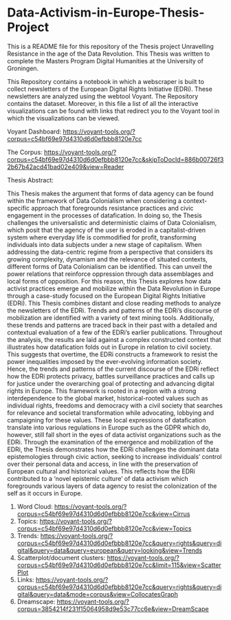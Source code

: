 # Data-Activism-in-Europe-Thesis-Project

This is a README file for this repository of the Thesis project Unravelling Resistance in the age of the Data Revolution. This Thesis was written to complete the Masters Program Digital Humanities at the University of Groningen.

This Repository contains a notebook in which a webscraper is built to collect newsletters of the European Digital Rights Initiative (EDRi). These newsletters are analyzed using the webtool Voyant. The Repository contains the dataset. Moreover, in this file a list of all the interactive visualizations can be found with links that redirect you to the Voyant tool in which the visualizations can be viewed. 

Voyant Dashboard: https://voyant-tools.org/?corpus=c54bf69e97d4310d6d0efbbb8120e7cc

The Corpus: https://voyant-tools.org/?corpus=c54bf69e97d4310d6d0efbbb8120e7cc&skipToDocId=886b00726f32b67b42acd41bad02e409&view=Reader

Thesis Abstract: 

This Thesis makes the argument that forms of data agency can be found within the framework of Data Colonialism when considering a context-specific approach that foregrounds resistance practices and civic engagement in the processes of datafication. In doing so, the Thesis challenges the universalistic and deterministic claims of Data Colonialism, which posit that the agency of the user is eroded in a capitalist-driven system where everyday life is commodified for profit, transforming individuals into data subjects under a new stage of capitalism. When addressing the data-centric regime from a perspective that considers its growing complexity, dynamism and the relevance of situated contexts, different forms of Data Colonialism can be identified. This can unveil the power relations that reinforce oppression through data assemblages and local forms of opposition. For this reason, this Thesis explores how data activist practices emerge and mobilize within the Data Revolution in Europe through a case-study focused on the European Digital Rights Initiative (EDRi). This Thesis combines distant and close reading methods to analyze the newsletters of the EDRi. Trends and patterns of the EDRi’s discourse of mobilization are identified with a variety of text mining tools. Additionally, these trends and patterns are traced back in their past with a detailed and contextual evaluation of a few of the EDRi’s earlier publications. Throughout the analysis, the results are laid against a complex constructed context that illustrates how datafication folds out in Europe in relation to civil society. This suggests that overtime, the EDRi constructs a framework to resist the power inequalities imposed by the ever-evolving information society. Hence, the trends and patterns of the current discourse of the EDRi reflect how the EDRi protects privacy, battles surveillance practices and calls up for justice under the overarching goal of protecting and advancing digital rights in Europe. This framework is rooted in a region with a strong interdependence to the global market, historical-rooted values such as individual rights, freedoms and democracy with a civil society that searches for relevance and societal transformation while advocating, lobbying and campaigning for these values. These local expressions of datafication translate into various regulations in Europe such as the GDPR which do, however, still fall short in the eyes of data activist organizations such as the EDRi. Through the examination of the emergence and mobilization of the EDRi, the Thesis demonstrates how the EDRi challenges the dominant data epistemologies through civic action, seeking to increase individuals’ control over their personal data and access, in line with the preservation of European cultural and historical values. This reflects how the EDRi contributed to a ‘novel epistemic culture’ of data activism which foregrounds various layers of data agency to resist the colonization of the self as it occurs in Europe.

1.	Word Cloud: https://voyant-tools.org/?corpus=c54bf69e97d4310d6d0efbbb8120e7cc&view=Cirrus
2.	Topics: https://voyant-tools.org/?corpus=c54bf69e97d4310d6d0efbbb8120e7cc&view=Topics
3.	Trends: https://voyant-tools.org/?corpus=c54bf69e97d4310d6d0efbbb8120e7cc&query=rights&query=digital&query=data&query=european&query=looking&view=Trends
4.	Scatterplot/document clusters: https://voyant-tools.org/?corpus=c54bf69e97d4310d6d0efbbb8120e7cc&limit=115&view=ScatterPlot
5.	Links: https://voyant-tools.org/?corpus=c54bf69e97d4310d6d0efbbb8120e7cc&query=rights&query=digital&query=data&mode=corpus&view=CollocatesGraph
6.	Dreamscape: https://voyant-tools.org/?corpus=3854214f231f15064958d9e53c77cc6e&view=DreamScape


